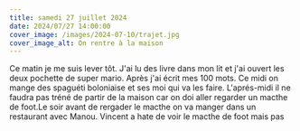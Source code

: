 ```yaml
---
title: samedi 27 juillet 2024 
date: 2024/07/27 14:00:00
cover_image: /images/2024-07-10/trajet.jpg
cover_image_alt: On rentre à la maison
---
```

Ce matin je me suis lever tôt.
J'ai lu des livre dans mon lit et j'ai ouvert les deux pochette de super mario.
Après j'ai écrit mes 100 mots.
Ce midi on mange des spaguéti boloniaise et ses moi qui va les faire.
L'aprés-midi il ne faudra pas tréné de partir de la maison car on doi aller regarder un macthe de foot.Le soir avant de rergader le macthe  on va manger dans un restaurant avec Manou.
Vincent a hate de voir  le macthe de foot mais pas 
 